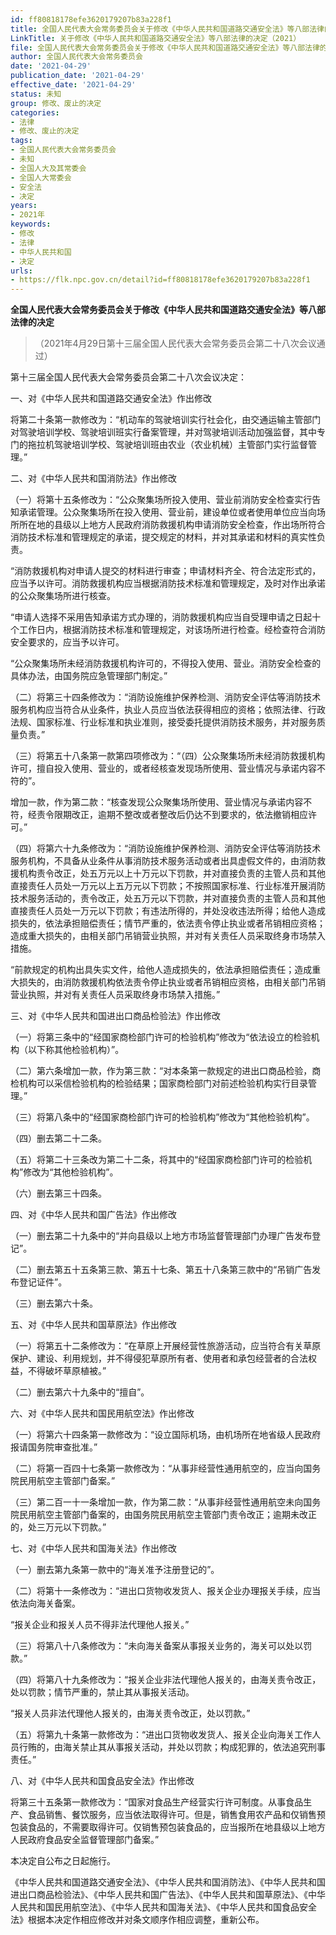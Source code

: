 ```yaml
---
id: ff80818178efe3620179207b83a228f1
title: 全国人民代表大会常务委员会关于修改《中华人民共和国道路交通安全法》等八部法律的决定
LinkTitle: 关于修改《中华人民共和国道路交通安全法》等八部法律的决定（2021）
file: 全国人民代表大会常务委员会关于修改《中华人民共和国道路交通安全法》等八部法律的决定_20210429_ff80818178efe3620179207b83a228f1.docx
author: 全国人民代表大会常务委员会
date: '2021-04-29'
publication_date: '2021-04-29'
effective_date: '2021-04-29'
status: 未知
group: 修改、废止的决定
categories:
- 法律
- 修改、废止的决定
tags:
- 全国人民代表大会常务委员会
- 未知
- 全国人大及其常委会
- 全国人大常委会
- 安全法
- 决定
years:
- 2021年
keywords:
- 修改
- 法律
- 中华人民共和国
- 决定
urls:
- https://flk.npc.gov.cn/detail?id=ff80818178efe3620179207b83a228f1
---
```


**全国人民代表大会常务委员会关于修改《中华人民共和国道路交通安全法》等八部法律的决定**

> （2021年4月29日第十三届全国人民代表大会常务委员会第二十八次会议通过）

第十三届全国人民代表大会常务委员会第二十八次会议决定：

一、对《中华人民共和国道路交通安全法》作出修改

将第二十条第一款修改为：“机动车的驾驶培训实行社会化，由交通运输主管部门对驾驶培训学校、驾驶培训班实行备案管理，并对驾驶培训活动加强监督，其中专门的拖拉机驾驶培训学校、驾驶培训班由农业（农业机械）主管部门实行监督管理。”

二、对《中华人民共和国消防法》作出修改

（一）将第十五条修改为：“公众聚集场所投入使用、营业前消防安全检查实行告知承诺管理。公众聚集场所在投入使用、营业前，建设单位或者使用单位应当向场所所在地的县级以上地方人民政府消防救援机构申请消防安全检查，作出场所符合消防技术标准和管理规定的承诺，提交规定的材料，并对其承诺和材料的真实性负责。

“消防救援机构对申请人提交的材料进行审查；申请材料齐全、符合法定形式的，应当予以许可。消防救援机构应当根据消防技术标准和管理规定，及时对作出承诺的公众聚集场所进行核查。

“申请人选择不采用告知承诺方式办理的，消防救援机构应当自受理申请之日起十个工作日内，根据消防技术标准和管理规定，对该场所进行检查。经检查符合消防安全要求的，应当予以许可。

“公众聚集场所未经消防救援机构许可的，不得投入使用、营业。消防安全检查的具体办法，由国务院应急管理部门制定。”

（二）将第三十四条修改为：“消防设施维护保养检测、消防安全评估等消防技术服务机构应当符合从业条件，执业人员应当依法获得相应的资格；依照法律、行政法规、国家标准、行业标准和执业准则，接受委托提供消防技术服务，并对服务质量负责。”

（三）将第五十八条第一款第四项修改为：“（四）公众聚集场所未经消防救援机构许可，擅自投入使用、营业的，或者经核查发现场所使用、营业情况与承诺内容不符的”。

增加一款，作为第二款：“核查发现公众聚集场所使用、营业情况与承诺内容不符，经责令限期改正，逾期不整改或者整改后仍达不到要求的，依法撤销相应许可。”

（四）将第六十九条修改为：“消防设施维护保养检测、消防安全评估等消防技术服务机构，不具备从业条件从事消防技术服务活动或者出具虚假文件的，由消防救援机构责令改正，处五万元以上十万元以下罚款，并对直接负责的主管人员和其他直接责任人员处一万元以上五万元以下罚款；不按照国家标准、行业标准开展消防技术服务活动的，责令改正，处五万元以下罚款，并对直接负责的主管人员和其他直接责任人员处一万元以下罚款；有违法所得的，并处没收违法所得；给他人造成损失的，依法承担赔偿责任；情节严重的，依法责令停止执业或者吊销相应资格；造成重大损失的，由相关部门吊销营业执照，并对有关责任人员采取终身市场禁入措施。

“前款规定的机构出具失实文件，给他人造成损失的，依法承担赔偿责任；造成重大损失的，由消防救援机构依法责令停止执业或者吊销相应资格，由相关部门吊销营业执照，并对有关责任人员采取终身市场禁入措施。”

三、对《中华人民共和国进出口商品检验法》作出修改

（一）将第三条中的“经国家商检部门许可的检验机构”修改为“依法设立的检验机构（以下称其他检验机构）”。

（二）第六条增加一款，作为第三款：“对本条第一款规定的进出口商品检验，商检机构可以采信检验机构的检验结果；国家商检部门对前述检验机构实行目录管理。”

（三）将第八条中的“经国家商检部门许可的检验机构”修改为“其他检验机构”。

（四）删去第二十二条。

（五）将第二十三条改为第二十二条，将其中的“经国家商检部门许可的检验机构”修改为“其他检验机构”。

（六）删去第三十四条。

四、对《中华人民共和国广告法》作出修改

（一）删去第二十九条中的“并向县级以上地方市场监督管理部门办理广告发布登记”。

（二）删去第五十五条第三款、第五十七条、第五十八条第三款中的“吊销广告发布登记证件”。

（三）删去第六十条。

五、对《中华人民共和国草原法》作出修改

（一）将第五十二条修改为：“在草原上开展经营性旅游活动，应当符合有关草原保护、建设、利用规划，并不得侵犯草原所有者、使用者和承包经营者的合法权益，不得破坏草原植被。”

（二）删去第六十九条中的“擅自”。

六、对《中华人民共和国民用航空法》作出修改

（一）将第六十四条第一款修改为：“设立国际机场，由机场所在地省级人民政府报请国务院审查批准。”

（二）将第一百四十七条第一款修改为：“从事非经营性通用航空的，应当向国务院民用航空主管部门备案。”

（三）第二百一十一条增加一款，作为第二款：“从事非经营性通用航空未向国务院民用航空主管部门备案的，由国务院民用航空主管部门责令改正；逾期未改正的，处三万元以下罚款。”

七、对《中华人民共和国海关法》作出修改

（一）删去第九条第一款中的“海关准予注册登记的”。

（二）将第十一条修改为：“进出口货物收发货人、报关企业办理报关手续，应当依法向海关备案。

“报关企业和报关人员不得非法代理他人报关。”

（三）将第八十八条修改为：“未向海关备案从事报关业务的，海关可以处以罚款。”

（四）将第八十九条修改为：“报关企业非法代理他人报关的，由海关责令改正，处以罚款；情节严重的，禁止其从事报关活动。

“报关人员非法代理他人报关的，由海关责令改正，处以罚款。”

（五）将第九十条第一款修改为：“进出口货物收发货人、报关企业向海关工作人员行贿的，由海关禁止其从事报关活动，并处以罚款；构成犯罪的，依法追究刑事责任。”

八、对《中华人民共和国食品安全法》作出修改

将第三十五条第一款修改为：“国家对食品生产经营实行许可制度。从事食品生产、食品销售、餐饮服务，应当依法取得许可。但是，销售食用农产品和仅销售预包装食品的，不需要取得许可。仅销售预包装食品的，应当报所在地县级以上地方人民政府食品安全监督管理部门备案。”

本决定自公布之日起施行。

《中华人民共和国道路交通安全法》、《中华人民共和国消防法》、《中华人民共和国进出口商品检验法》、《中华人民共和国广告法》、《中华人民共和国草原法》、《中华人民共和国民用航空法》、《中华人民共和国海关法》、《中华人民共和国食品安全法》根据本决定作相应修改并对条文顺序作相应调整，重新公布。
